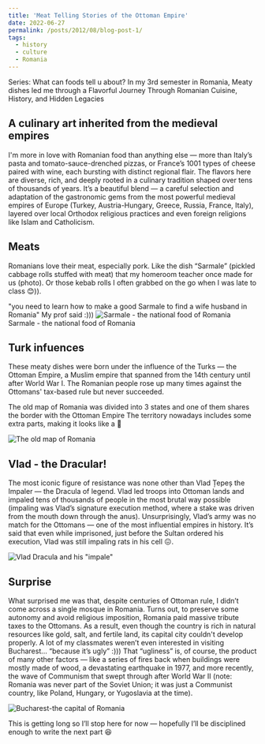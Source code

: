 ```yaml
---
title: 'Meat Telling Stories of the Ottoman Empire'
date: 2022-06-27
permalink: /posts/2012/08/blog-post-1/
tags:
  - history
  - culture
  - Romania
---
```

Series: What can foods tell u about?
In my 3rd semester in Romania, Meaty dishes led me through a Flavorful Journey Through Romanian Cuisine, History, and Hidden Legacies

A culinary art inherited from the medieval empires
------
I'm more in love with Romanian food than anything else — more than Italy’s pasta and tomato-sauce-drenched pizzas, or France’s 1001 types of cheese paired with wine, each bursting with distinct regional flair. The flavors here are diverse, rich, and deeply rooted in a culinary tradition shaped over tens of thousands of years. It’s a beautiful blend — a careful selection and adaptation of the gastronomic gems from the most powerful medieval empires of Europe (Turkey, Austria-Hungary, Greece, Russia, France, Italy), layered over local Orthodox religious practices and even foreign religions like Islam and Catholicism.

Meats
------
Romanians love their meat, especially pork. Like the dish “Sarmale” (pickled cabbage rolls stuffed with meat) that my homeroom teacher once made for us (photo). Or those kebab rolls I often grabbed on the go when I was late to class 😊)).

"you need to learn how to make a good Sarmale to find a wife husband in Romania" My prof said :)))
![Sarmale - the national food of Romania](https://github.com/user-attachments/assets/02e1ac83-e85a-429a-b086-b5fc5fb8c4e1)
Sarmale - the national food of Romania

Turk infuences
------
These meaty dishes were born under the influence of the Turks — the Ottoman Empire, a Muslim empire that spanned from the 14th century until after World War I. The Romanian people rose up many times against the Ottomans' tax-based rule but never succeeded. 

The old map of Romania was divided into 3 states and one of them shares the border with the Ottoman Empire
The territory nowadays includes some extra parts, making it looks like a 🐠

![The old map of Romania](https://github.com/user-attachments/assets/dbdd354c-0da1-49a3-a76f-a6544001f344)

Vlad - the Dracular!
------
The most iconic figure of resistance was none other than Vlad Țepeș the Impaler — the Dracula of legend. Vlad led troops into Ottoman lands and impaled tens of thousands of people in the most brutal way possible (impaling was Vlad’s signature execution method, where a stake was driven from the mouth down through the anus). Unsurprisingly, Vlad’s army was no match for the Ottomans — one of the most influential empires in history. It’s said that even while imprisoned, just before the Sultan ordered his execution, Vlad was still impaling rats in his cell 😖.

![Vlad Dracula and his "impale"](https://github.com/user-attachments/assets/c1c900a7-c784-4936-85ad-1ec30ee2918f)

Surprise
------
What surprised me was that, despite centuries of Ottoman rule, I didn’t come across a single mosque in Romania. Turns out, to preserve some autonomy and avoid religious imposition, Romania paid massive tribute taxes to the Ottomans. As a result, even though the country is rich in natural resources like gold, salt, and fertile land, its capital city couldn't develop properly. A lot of my classmates weren’t even interested in visiting Bucharest… “because it’s ugly” :))) That “ugliness” is, of course, the product of many other factors — like a series of fires back when buildings were mostly made of wood, a devastating earthquake in 1977, and more recently, the wave of Communism that swept through after World War II (note: Romania was never part of the Soviet Union; it was just a Communist country, like Poland, Hungary, or Yugoslavia at the time).

![Bucharest-the capital of Romania](https://github.com/user-attachments/assets/b8cd714d-4009-4fab-9214-7645ac07171a)

This is getting long so I’ll stop here for now — hopefully I’ll be disciplined enough to write the next part 😆
